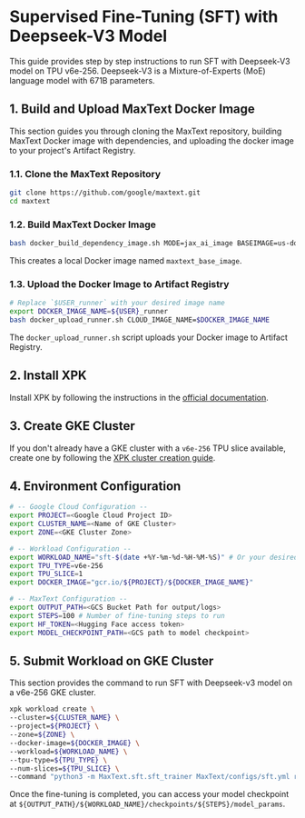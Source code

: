 <!--
 # Copyright 2023–2025 Google LLC
#
# Licensed under the Apache License, Version 2.0 (the "License");
# you may not use this file except in compliance with the License.
# You may obtain a copy of the License at
#
#    https://www.apache.org/licenses/LICENSE-2.0
#
# Unless required by applicable law or agreed to in writing, software
# distributed under the License is distributed on an "AS IS" BASIS,
# WITHOUT WARRANTIES OR CONDITIONS OF ANY KIND, either express or implied.
# See the License for the specific language governing permissions and
# limitations under the License.
 -->

# Supervised Fine-Tuning (SFT) with Deepseek-V3 Model
This guide provides step by step instructions to run SFT with Deepseek-V3 model on TPU v6e-256. Deepseek-V3 is a Mixture-of-Experts (MoE) language model with 671B parameters.

## 1. Build and Upload MaxText Docker Image
This section guides you through cloning the MaxText repository, building MaxText Docker image with dependencies, and uploading the docker image to your project's Artifact Registry.

### 1.1. Clone the MaxText Repository
```bash
git clone https://github.com/google/maxtext.git
cd maxtext
```

### 1.2. Build MaxText Docker Image
```bash
bash docker_build_dependency_image.sh MODE=jax_ai_image BASEIMAGE=us-docker.pkg.dev/cloud-tpu-images/jax-ai-image/tpu:latest
```
This creates a local Docker image named `maxtext_base_image`.

### 1.3. Upload the Docker Image to Artifact Registry 
```bash
# Replace `$USER_runner` with your desired image name
export DOCKER_IMAGE_NAME=${USER}_runner
bash docker_upload_runner.sh CLOUD_IMAGE_NAME=$DOCKER_IMAGE_NAME
```
The `docker_upload_runner.sh` script uploads your Docker image to Artifact Registry.

## 2. Install XPK
Install XPK by following the instructions in the [official documentation](https://github.com/AI-Hypercomputer/xpk?tab=readme-ov-file#installation-via-pip).

## 3. Create GKE Cluster
If you don't already have a GKE cluster with a `v6e-256` TPU slice available, create one by following the [XPK cluster creation guide](https://github.com/AI-Hypercomputer/xpk?tab=readme-ov-file#cluster-create).

## 4. Environment Configuration
```bash
# -- Google Cloud Configuration --
export PROJECT=<Google Cloud Project ID>
export CLUSTER_NAME=<Name of GKE Cluster>
export ZONE=<GKE Cluster Zone>

# -- Workload Configuration --
export WORKLOAD_NAME="sft-$(date +%Y-%m-%d-%H-%M-%S)" # Or your desired workload name
export TPU_TYPE=v6e-256
export TPU_SLICE=1
export DOCKER_IMAGE="gcr.io/${PROJECT}/${DOCKER_IMAGE_NAME}"

# -- MaxText Configuration --
export OUTPUT_PATH=<GCS Bucket Path for output/logs>
export STEPS=100 # Number of fine-tuning steps to run
export HF_TOKEN=<Hugging Face access token>
export MODEL_CHECKPOINT_PATH=<GCS path to model checkpoint>
```

## 5. Submit Workload on GKE Cluster
This section provides the command to run SFT with Deepseek-v3 model on a v6e-256 GKE cluster.
```bash
xpk workload create \
--cluster=${CLUSTER_NAME} \
--project=${PROJECT} \
--zone=${ZONE} \
--docker-image=${DOCKER_IMAGE} \
--workload=${WORKLOAD_NAME} \
--tpu-type=${TPU_TYPE} \
--num-slices=${TPU_SLICE} \
--command "python3 -m MaxText.sft.sft_trainer MaxText/configs/sft.yml run_name=$WORKLOAD_NAME base_output_directory=$OUTPUT_PATH model_name=deepseek3-671b load_parameters_path=$MODEL_CHECKPOINT_PATH hf_access_token=$HF_TOKEN tokenizer_path=deepseek-ai/DeepSeek-V3 per_device_batch_size=1 steps=$STEPS profiler=xplane megablox=False sparse_matmul=False ici_expert_parallelism=16 ici_fsdp_parallelism=16 weight_dtype=bfloat16 dtype=bfloat16 remat_policy=full decoder_layer_input=offload sa_block_q=2048 sa_block_q_dkv=2048 sa_block_q_dq=2048 opt_type=sgd attention=flash capacity_factor=1.0 max_target_length=2048"
```
Once the fine-tuning is completed, you can access your model checkpoint at `${OUTPUT_PATH}/${WORKLOAD_NAME}/checkpoints/${STEPS}/model_params`.

